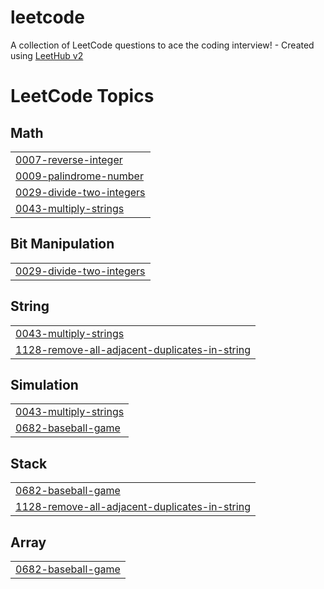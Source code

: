 # leetcode
A collection of LeetCode questions to ace the coding interview! - Created using [LeetHub v2](https://github.com/arunbhardwaj/LeetHub-2.0)

<!---LeetCode Topics Start-->
# LeetCode Topics
## Math
|  |
| ------- |
| [0007-reverse-integer](https://github.com/Santhiya-code/leetcode/tree/master/0007-reverse-integer) |
| [0009-palindrome-number](https://github.com/Santhiya-code/leetcode/tree/master/0009-palindrome-number) |
| [0029-divide-two-integers](https://github.com/Santhiya-code/leetcode/tree/master/0029-divide-two-integers) |
| [0043-multiply-strings](https://github.com/Santhiya-code/leetcode/tree/master/0043-multiply-strings) |
## Bit Manipulation
|  |
| ------- |
| [0029-divide-two-integers](https://github.com/Santhiya-code/leetcode/tree/master/0029-divide-two-integers) |
## String
|  |
| ------- |
| [0043-multiply-strings](https://github.com/Santhiya-code/leetcode/tree/master/0043-multiply-strings) |
| [1128-remove-all-adjacent-duplicates-in-string](https://github.com/Santhiya-code/leetcode/tree/master/1128-remove-all-adjacent-duplicates-in-string) |
## Simulation
|  |
| ------- |
| [0043-multiply-strings](https://github.com/Santhiya-code/leetcode/tree/master/0043-multiply-strings) |
| [0682-baseball-game](https://github.com/Santhiya-code/leetcode/tree/master/0682-baseball-game) |
## Stack
|  |
| ------- |
| [0682-baseball-game](https://github.com/Santhiya-code/leetcode/tree/master/0682-baseball-game) |
| [1128-remove-all-adjacent-duplicates-in-string](https://github.com/Santhiya-code/leetcode/tree/master/1128-remove-all-adjacent-duplicates-in-string) |
## Array
|  |
| ------- |
| [0682-baseball-game](https://github.com/Santhiya-code/leetcode/tree/master/0682-baseball-game) |
<!---LeetCode Topics End-->